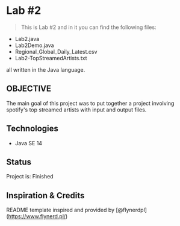 # Lab #2 
> This is Lab #2 and in it you can find the following files:
- Lab2.java
- Lab2Demo.java
- Regional_Global_Daily_Latest.csv
- Lab2-TopStreamedArtists.txt
<p>all written in the Java language.</p>

## OBJECTIVE
The main goal of this project was to put together a project involving spotify's 
top streamed artists with input and output files.

## Technologies
* Java SE 14

## Status
Project is: Finished

## Inspiration & Credits
README template inspired and provided by [@flynerdpl] (https://www.flynerd.pl/)